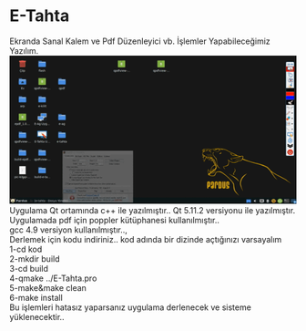 # E-Tahta
Ekranda Sanal Kalem ve Pdf Düzenleyici vb. İşlemler Yapabileceğimiz Yazılım.
![E-Tahta](https://github.com/bayramkarahan/E-Tahta/blob/main/Clip0014-1.gif)
Uygulama Qt ortamında c++ ile yazılmıştır..
Qt 5.11.2 versiyonu ile yazılmıştır.
Uygulamada pdf için poppler kütüphanesi kullanılmıştır..
<br/>
gcc 4.9 versiyon kullanılmıştır..,
<br/>
Derlemek için kodu indiriniz.. kod adında bir dizinde açtığınızı varsayalım
<br/>
1-cd kod
<br/>
2-mkdir build
<br/>
3-cd build
<br/>
4-qmake ../E-Tahta.pro
<br/>
5-make&make clean
<br/>
6-make install
<br/>
Bu işlemleri hatasız yaparsanız uygulama derlenecek ve sisteme yüklenecektir..
<br/>
